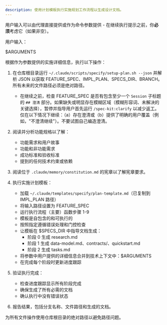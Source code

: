 ```yaml
---
description: 使用计划模板执行实施规划工作流程以生成设计文档。
---
```


用户输入可以由代理直接提供或作为命令参数提供 - 在继续执行提示之前，你**必须**考虑它（如果非空）。

用户输入：

$ARGUMENTS

根据作为参数提供的实施详细信息，执行以下操作：

1. 在仓库根目录运行 `~/.claude/scripts/specify/setup-plan.sh --json` 并解析 JSON 以获取 FEATURE_SPEC、IMPL_PLAN、SPECS_DIR、BRANCH。所有未来的文件路径必须是绝对路径。
   - 在继续之前，检查 FEATURE_SPEC 是否有包含至少一个 `Session` 子标题的 `## 澄清` 部分。如果缺失或明显存在模糊区域（模糊形容词、未解决的关键选择），暂停并指导用户首先运行 `/spec-kit:clarify` 以减少返工。仅在以下情况下继续：（a）存在澄清或（b）提供了明确的用户覆盖（例如，"不澄清继续"）。不要试图自己编造澄清。

2. 阅读并分析功能规格以了解：
   - 功能需求和用户故事
   - 功能和非功能需求
   - 成功标准和验收标准
   - 提到的任何技术约束或依赖

3. 阅读位于 `.claude/memory/constitution.md` 的宪章以了解宪章要求。

4. 执行实施计划模板：
   - 加载 `~/.claude/templates/specify/plan-template.md`（已复制到 IMPL_PLAN 路径）
   - 将输入路径设置为 FEATURE_SPEC
   - 运行执行流程（主要）函数步骤 1-9
   - 模板是自包含的和可执行的
   - 按照指定遵循错误处理和门控检查
   - 让模板在 $SPECS_DIR 中指导文档生成：
     * 阶段 0 生成 research.md
     * 阶段 1 生成 data-model.md、contracts/、quickstart.md
     * 阶段 2 生成 tasks.md
   - 将参数中用户提供的详细信息合并到技术上下文中：$ARGUMENTS
   - 在完成每个阶段时更新进度跟踪

5. 验证执行完成：
   - 检查进度跟踪显示所有阶段完成
   - 确保生成了所有必需的文档
   - 确认执行中没有错误状态

6. 报告结果，包括分支名称、文件路径和生成的文档。

为所有文件操作使用仓库根目录的绝对路径以避免路径问题。
